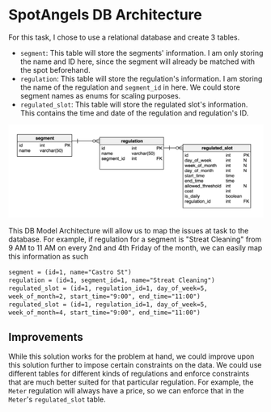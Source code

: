 # SpotAngels DB Architecture

For this task, I chose to use a relational database and create 3 tables.

- `segment`: This table will store the segments' information. I am only storing the name and ID here, since the segment will already be matched with the spot beforehand.
- `regulation`: This table will store the regulation's information. I am storing the name of the regulation and `segment_id` in here. We could store segment names as enums for scaling purposes.
- `regulated_slot`: This table will store the regulated slot's information. This contains the time and date of the regulation and regulation's ID.

![UML](uml.png)

This DB Model Architecture will allow us to map the issues at task to the database. For example, if regulation for a segment is "Streat Cleaning" from 9 AM to 11 AM on every 2nd and 4th Friday of the month, we can easily map this information as such

    segment = (id=1, name="Castro St")
    regulation = (id=1, segment_id=1, name="Streat Cleaning")
    regulated_slot = (id=1, regulation_id=1, day_of_week=5, week_of_month=2, start_time="9:00", end_time="11:00")
    regulated_slot = (id=1, regulation_id=1, day_of_week=5, week_of_month=4, start_time="9:00", end_time="11:00")

## Improvements

While this solution works for the problem at hand, we could improve upon this solution further to impose certain constraints on the data. We could use different tables for different kinds of regulations and enforce constraints that are much better suited for that particular regulation. For example, the `Meter` regulation will always have a price, so we can enforce that in the `Meter`'s `regulated_slot` table.
